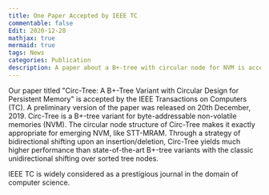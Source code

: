 ```yaml
---
title: One Paper Accepted by IEEE TC
commentable: false
Edit: 2020-12-28
mathjax: true
mermaid: true
tags: News
categories: Publication
description: A paper about a B+-tree with circular node for NVM is accepted by IEEE TC.
---
```


<p>Our paper titled "Circ-Tree: A B+-Tree Variant with Circular Design for Persistent Memory" is accepted by the <a href="https://ieeexplore.ieee.org/xpl/RecentIssue.jsp?punumber=12" style="text-decoration: none;" target="_blank">IEEE Transactions on Computers (TC)</a>. <a href="https://arxiv.org/abs/1912.09783" style="text-decoration: none;" target="_blank">A preliminary version of the paper was released on 20th December, 2019</a>. Circ-Tree is a B+-tree variant for byte-addressable non-volatile memories (NVM). The circular node structure of Circ-Tree makes it exactly appropriate for emerging NVM, like STT-MRAM. Through a strategy of bidirectional shifting upon an insertion/deletion, Circ-Tree yields much higher performance than state-of-the-art B+-tree variants with the classic unidirectional shifting over sorted tree nodes. </p>

<p>IEEE TC is widely considered as a prestigious journal in the domain of computer science.</p>
